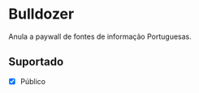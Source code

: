 Bulldozer
=========

Anula a paywall de fontes de informação Portuguesas.

Suportado
---------

- [x] Público
